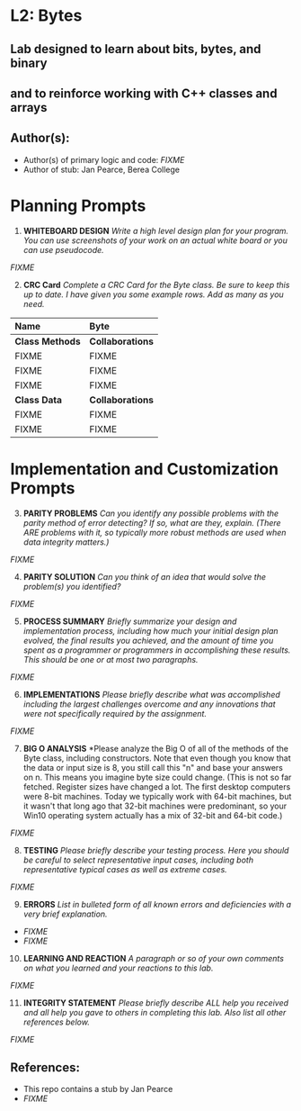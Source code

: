 # L2: Bytes

## Lab designed to learn about bits, bytes, and binary
## and to reinforce working with C++ classes and arrays

## Author(s):
- Author(s) of primary logic and code: *FIXME*
- Author of stub: Jan Pearce, Berea College

# Planning Prompts

1. **WHITEBOARD DESIGN**
*Write a high level design plan for your program.
You can use screenshots of your work on an actual white board
or you can use pseudocode.*

*FIXME*

2. **CRC Card**
*Complete a CRC Card for the Byte class. Be sure to keep this up to date.
I have given you some example rows. Add as many as you need.*

| **Name**                       | **Byte**  
| :----------------------------- | :--------------------------
| **Class Methods**              | **Collaborations**
| FIXME                          |  FIXME  |
| FIXME                          |  FIXME
| FIXME                          |  FIXME
| **Class Data**                 |  **Collaborations**  
| FIXME                          |  FIXME
| FIXME                          |  FIXME          

# Implementation and Customization Prompts

3. **PARITY PROBLEMS**
*Can you identify any possible problems with the parity method
of error detecting? If so, what are they, explain.
(There ARE problems with it, so typically more robust methods
are used when data integrity matters.)*

*FIXME*

4. **PARITY SOLUTION**
*Can you think of an idea that would solve the problem(s) you identified?*

*FIXME*

5. **PROCESS SUMMARY**
*Briefly summarize your design and implementation process,
including how much your initial design plan evolved,
the final results you achieved, and the amount of time you spent
as a programmer or programmers in accomplishing these results.
This should be one or at most two paragraphs.*

*FIXME*

6. **IMPLEMENTATIONS**
*Please briefly describe what was accomplished including
the largest challenges overcome and any innovations that were not
specifically required by the assignment.*

*FIXME*

7. **BIG O ANALYSIS**
*Please analyze the Big O of all of the methods of the Byte class,
including constructors. Note that even though you know that the data
or input size is 8, you still call this "n" and base your answers on n.
This means you imagine byte size could change.
(This is not so far fetched. Register sizes have changed a lot.
The first desktop computers were 8-bit machines.
Today we typically work with 64-bit machines,
but it wasn't that long ago that 32-bit machines were predominant,
so your Win10 operating system actually has a mix of 32-bit
and 64-bit code.)

*FIXME*

8. **TESTING**
*Please briefly describe your testing process.
Here you should be careful to select representative input cases,
including both representative typical cases as well as extreme cases.*

*FIXME*

9. **ERRORS**
*List in bulleted form of all known errors
and deficiencies with a very brief explanation.*

- *FIXME*
- *FIXME*

10. **LEARNING AND REACTION**
*A paragraph or so of your own comments
on what you learned and your reactions to this lab.*

*FIXME*

11. **INTEGRITY STATEMENT**
*Please briefly describe ALL help you received and
all help you gave to others in completing this lab.
Also list all other references below.*

*FIXME*

## References:
- This repo contains a stub by Jan Pearce
- *FIXME*
